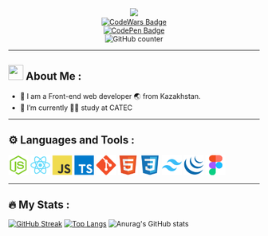 <div id="header" align="center">
    <img src="https://media.giphy.com/media/lJNoBCvQYp7nq/giphy.gif" width="200"/>
    <div id="badges">
        <a href="https://www.codewars.com/users/void314/stats"><img src="https://www.codewars.com/users/void314/badges/small" alt="CodeWars Badge"/></a>
        <div>
            <a href="https://codepen.io/Void_ID"><img src="https://img.shields.io/badge/codepen-mediumseagreen?logo=CodePen&logoColor=white&style=for-the-badge" alt="CodePen Badge"/></a>
        </div>
        <img src="https://komarev.com/ghpvc/?username=void314&style=flat-square&color=green" alt="GitHub counter" width="130px"/>
    </div>
</div>

---

## <img src="https://media.giphy.com/media/ehhABsd5nh0m4CANvZ/giphy.gif" width="30" height="30"/> About Me :

- :pushpin: I am a Front-end web developer :earth_asia: from Kazakhstan.
- :pushpin: I’m currently :man_student: study at CATEC

---

## :gear: Languages and Tools :

<div>
    <img src="https://github.com/devicons/devicon/blob/master/icons/nodejs/nodejs-original.svg" title="nodejs" alt="nodejs" width="40" height="40"/>
    <img src="https://github.com/devicons/devicon/blob/master/icons/react/react-original.svg" title="react" alt="react" width="40" height="40"/>
    <img src="https://github.com/devicons/devicon/blob/master/icons/javascript/javascript-original.svg" title="javascript" alt="javascript" width="40" height="40"/>
    <img src="https://github.com/devicons/devicon/blob/master/icons/typescript/typescript-original.svg" title="typescript" alt="typescript" width="40" height="40"/>
    <img src="https://github.com/devicons/devicon/blob/master/icons/git/git-original.svg" title="git" alt="git" width="40" height="40"/>
    <img src="https://github.com/devicons/devicon/blob/master/icons/html5/html5-original.svg" title="html5" alt="html5" width="40" height="40"/>
    <img src="https://github.com/devicons/devicon/blob/master/icons/css3/css3-original.svg" title="css3" alt="css3" width="40" height="40"/>
    <img src="https://github.com/devicons/devicon/blob/master/icons/tailwindcss/tailwindcss-plain.svg" title="tailwindcss" alt="tailwindcss" width="40" height="40"/>
    <img src="https://github.com/devicons/devicon/blob/master/icons/jquery/jquery-original.svg" title="jquery" alt="jquery" width="40" height="40"/>
    <img src="https://github.com/devicons/devicon/blob/master/icons/figma/figma-original.svg" title="figma" alt="figma" width="40" height="40"/>
</div>

---

## :fire: My Stats :

[![GitHub Streak](http://github-readme-streak-stats.herokuapp.com?user=void314&theme=react&hide_border=true)](https://git.io/streak-stats)
[![Top Langs](https://github-readme-stats.vercel.app/api/top-langs/?username=void314&theme=react&hide_border=true&show_icons=true&layout=compact)](https://github.com/anuraghazra/github-readme-stats)
![Anurag's GitHub stats](https://github-readme-stats.vercel.app/api?username=void314&show_icons=true&theme=react&hide_border=true)
